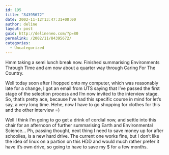 ```yaml
---
id: 195
title: "84395672"
date: 2002-11-12T13:47:31+00:00
author: deline
layout: post
guid: http://delineneo.com/?p=80
permalink: /2002/11/84395672/
categories:
  - Uncategorized
---
```

Hmm taking a semi lunch break now. Finished summarising Environments Through Time and am now about a quarter way through Caring For The Country.

Well today soon after I hopped onto my computer, which was reasonably late for a change, I got an email from UTS saying that I&#8217;ve passed the first stage of the selection process and I&#8217;m now invited to the interview stage. So, that&#8217;s pretty ace, because I&#8217;ve had this specific course in mind for let&#8217;s say, a very long time. Hehe, now I have to go shopping for clothes for this and the other interview =)

Well I think I&#8217;m going to go get a drink of cordial now, and settle into this chair for an afternoon of further summarising Earth and Environmental Science&#8230; Ph, passing thought, next thing I need to save money up for after schoolies, is a new hard drive. The current one works fine, but I don&#8217;t like the idea of linux on a partion on this HDD and would much rather prefer it have it&#8217;s own drive, so going to have to save my $ for a few months.
